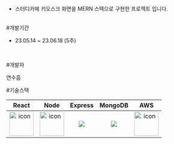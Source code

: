 - 스터디카페 키오스크 화면을 MERN 스택으로 구현한 프로젝트 입니다.
</br>
#개발기간

- 23.05.14 ~ 23.06.18 (5주)
</br>

#개발자

연수흠

#기술스택

|React|Node|Express|MongoDB|AWS|
| :--: | :--: | :--: | :--: | :--: |
| <img src="https://techstack-generator.vercel.app/react-icon.svg" alt="icon" width="65" height="65" /> | <img src="https://techstack-generator.vercel.app/nginx-icon.svg" alt="icon" width="65" height="65" /> | <img src="https://img.shields.io/badge/express-000000?style=for-the-badge&logo=express&logoColor=white"> | <img src="https://img.shields.io/badge/mongoDB-47A248?style=for-the-badge&logo=MongoDB&logoColor=white"> | <img src="https://techstack-generator.vercel.app/aws-icon.svg" alt="icon" width="65" height="65" />

